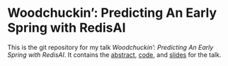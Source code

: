 # Woodchuckin’: Predicting An Early Spring with RedisAI

This is the git repository for my talk _Woodchuckin’: Predicting An Early Spring with RedisAI_. It contains the [abstract](ABSTRACT.md), [code](code), and [slides](slides) for the talk.
